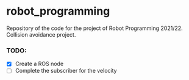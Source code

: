# robot_programming
Repository of the code for the project of Robot Programming 2021/22.<br/>
Collision avoidance project.

### TODO:
- [x] Create a ROS node
- [ ] Complete the subscriber for the velocity
